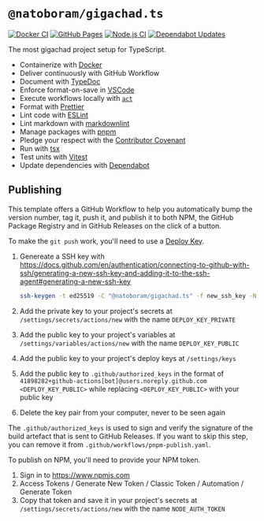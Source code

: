 # `@natoboram/gigachad.ts`

[![Docker CI](https://github.com/NatoBoram/gigachad.ts/actions/workflows/docker.yaml/badge.svg)](https://github.com/NatoBoram/gigachad.ts/actions/workflows/docker.yaml) [![GitHub Pages](https://github.com/NatoBoram/gigachad.ts/actions/workflows/github-pages.yaml/badge.svg)](https://github.com/NatoBoram/gigachad.ts/actions/workflows/github-pages.yaml) [![Node.js CI](https://github.com/NatoBoram/gigachad.ts/actions/workflows/node.js.yaml/badge.svg)](https://github.com/NatoBoram/gigachad.ts/actions/workflows/node.js.yaml) [![Dependabot Updates](https://github.com/NatoBoram/gigachad.ts/actions/workflows/dependabot/dependabot-updates/badge.svg)](https://github.com/NatoBoram/gigachad.ts/actions/workflows/dependabot/dependabot-updates)

The most gigachad project setup for TypeScript.

- Containerize with [Docker](https://github.com/docker/cli)
- Deliver continuously with GitHub Workflow
- Document with [TypeDoc](https://github.com/TypeStrong/typedoc)
- Enforce format-on-save in [VSCode](https://github.com/microsoft/vscode)
- Execute workflows locally with [`act`](https://github.com/nektos/act)
- Format with [Prettier](https://github.com/prettier/prettier)
- Lint code with [ESLint](https://github.com/eslint/eslint)
- Lint markdown with [markdownlint](https://github.com/DavidAnson/markdownlint)
- Manage packages with [pnpm](https://github.com/pnpm/pnpm)
- Pledge your respect with the [Contributor Covenant](https://github.com/EthicalSource/contributor_covenant)
- Run with [tsx](https://github.com/privatenumber/tsx)
- Test units with [Vitest](https://github.com/vitest-dev/vitest)
- Update dependencies with [Dependabot](https://github.com/dependabot/dependabot-core)

## Publishing

This template offers a GitHub Workflow to help you automatically bump the version number, tag it, push it, and publish it to both NPM, the GitHub Package Registry and in GitHub Releases on the click of a button.

To make the `git push` work, you'll need to use a [Deploy Key](https://docs.github.com/en/authentication/connecting-to-github-with-ssh/managing-deploy-keys#deploy-keys).

1. Genereate a SSH key with <https://docs.github.com/en/authentication/connecting-to-github-with-ssh/generating-a-new-ssh-key-and-adding-it-to-the-ssh-agent#generating-a-new-ssh-key>

   ```sh
   ssh-keygen -t ed25519 -C "@natoboram/gigachad.ts" -f new_ssh_key -N ""
   ```

2. Add the private key to your project's secrets at `/settings/secrets/actions/new` with the name `DEPLOY_KEY_PRIVATE`
3. Add the public key to your project's variables at `/settings/variables/actions/new` with the name `DEPLOY_KEY_PUBLIC`
4. Add the public key to your project's deploy keys at `/settings/keys`
5. Add the public key to `.github/authorized_keys` in the format of `41898282+github-actions[bot]@users.noreply.github.com <DEPLOY_KEY_PUBLIC>` while replacing `<DEPLOY_KEY_PUBLIC>` with your public key
6. Delete the key pair from your computer, never to be seen again

The `.github/authorized_keys` is used to sign and verify the signature of the build artefact that is sent to GitHub Releases. If you want to skip this step, you can remove it from `.github/workflows/pnpm-publish.yaml`.

To publish on NPM, you'll need to provide your NPM token.

1. Sign in to <https://www.npmjs.com>
2. Access Tokens / Generate New Token / Classic Token / Automation / Generate Token
3. Copy that token and save it in your project's secrets at `/settings/secrets/actions/new` with the name `NODE_AUTH_TOKEN`
